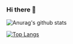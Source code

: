 ### Hi there 👋

![Anurag's github stats](https://github-readme-stats.vercel.app/api?username=onuryurtturk&show_icons=true&theme=radical)

[![Top Langs](https://github-readme-stats.vercel.app/api/top-langs/?username=onuryurtturk&layout=compact&show_icons=true&theme=radical)](https://github.com/anuraghazra/github-readme-stats)


<!--
**onuryurtturk/onuryurtturk** is a ✨ _special_ ✨ repository because its `README.md` (this file) appears on your GitHub profile.

Here are some ideas to get you started:

- 🔭 I’m currently working on ...
- 🌱 I’m currently learning ...
- 👯 I’m looking to collaborate on ...
- 🤔 I’m looking for help with ...
- 💬 Ask me about ...
- 📫 How to reach me: ...
- 😄 Pronouns: ...
- ⚡ Fun fact: ...
-->
